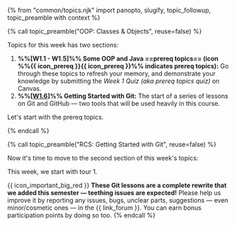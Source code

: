 {% from "common/topics.njk" import panopto, slugify, topic_followup, topic_preamble with context %}

{% call topic_preamble("OOP: Classes & Objects", reuse=false) %}

Topics for this week has two sections:

1. **%%[W1.1 - W1.5]%% Some OOP and Java ==<tooltip content="i.e., topics you are expected to know already">prereq topics</tooltip>== (icon %%{{ icon_prereq }}{{ icon_prereq }}%% indicates prereq topics):** Go through these topics to refresh your memory, and demonstrate your knowledge by submitting the _Week 1 Quiz (aka prereq topics quiz)_ on Canvas.
1. **%%[[W1.6](#W1-6)]%% Getting Started with Git:** The start of a series of lessons on Git and GitHub — two tools that will be used heavily in this course.

Let's start with the prereq topics.

{% endcall %}
<!-- ---------------------------------------------------------------------------- -->
{% call topic_preamble("RCS: Getting Started with Git", reuse=false) %}

Now it's time to move to the second section of this week's topics:

<include src="{{ baseUrl }}/book/gitAndGithub/trail/text.md#trail-intro" />
<p/>

This week, we start with tour 1.

{{ icon_important_big_red }} **These Git lessons are a complete rewrite that we added this semester — teething issues are expected!** Please help us improve it by reporting any issues, bugs, unclear parts, suggestions — even minor/cosmetic ones — in the {{ link_forum }}. You can earn bonus participation points by doing so too.
{% endcall %}
<!-- ---------------------------------------------------------------------------- -->
